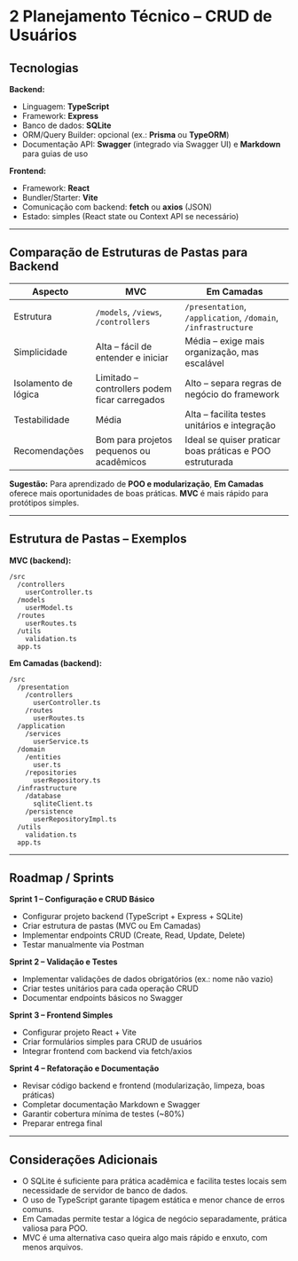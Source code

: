 # 2 Planejamento Técnico – CRUD de Usuários

## Tecnologias

**Backend:**

-   Linguagem: **TypeScript**
-   Framework: **Express**
-   Banco de dados: **SQLite**
-   ORM/Query Builder: opcional (ex.: **Prisma** ou **TypeORM**)
-   Documentação API: **Swagger** (integrado via Swagger UI) e **Markdown** para guias de uso

**Frontend:**

-   Framework: **React**
-   Bundler/Starter: **Vite**
-   Comunicação com backend: **fetch** ou **axios** (JSON)
-   Estado: simples (React state ou Context API se necessário)

---

## Comparação de Estruturas de Pastas para Backend

| Aspecto              | MVC                                           | Em Camadas                                                    |
| -------------------- | --------------------------------------------- | ------------------------------------------------------------- |
| Estrutura            | `/models`, `/views`, `/controllers`           | `/presentation`, `/application`, `/domain`, `/infrastructure` |
| Simplicidade         | Alta – fácil de entender e iniciar            | Média – exige mais organização, mas escalável                 |
| Isolamento de lógica | Limitado – controllers podem ficar carregados | Alto – separa regras de negócio do framework                  |
| Testabilidade        | Média                                         | Alta – facilita testes unitários e integração                 |
| Recomendações        | Bom para projetos pequenos ou acadêmicos      | Ideal se quiser praticar boas práticas e POO estruturada      |

**Sugestão:** Para aprendizado de **POO e modularização**, **Em Camadas** oferece mais oportunidades de boas práticas. **MVC** é mais rápido para protótipos simples.

---

## Estrutura de Pastas – Exemplos

**MVC (backend):**

```
/src
  /controllers
    userController.ts
  /models
    userModel.ts
  /routes
    userRoutes.ts
  /utils
    validation.ts
  app.ts
```

**Em Camadas (backend):**

```
/src
  /presentation
    /controllers
      userController.ts
    /routes
      userRoutes.ts
  /application
    /services
      userService.ts
  /domain
    /entities
      user.ts
    /repositories
      userRepository.ts
  /infrastructure
    /database
      sqliteClient.ts
    /persistence
      userRepositoryImpl.ts
  /utils
    validation.ts
  app.ts
```

---

## Roadmap / Sprints

**Sprint 1 – Configuração e CRUD Básico**

-   Configurar projeto backend (TypeScript + Express + SQLite)
-   Criar estrutura de pastas (MVC ou Em Camadas)
-   Implementar endpoints CRUD (Create, Read, Update, Delete)
-   Testar manualmente via Postman

**Sprint 2 – Validação e Testes**

-   Implementar validações de dados obrigatórios (ex.: nome não vazio)
-   Criar testes unitários para cada operação CRUD
-   Documentar endpoints básicos no Swagger

**Sprint 3 – Frontend Simples**

-   Configurar projeto React + Vite
-   Criar formulários simples para CRUD de usuários
-   Integrar frontend com backend via fetch/axios

**Sprint 4 – Refatoração e Documentação**

-   Revisar código backend e frontend (modularização, limpeza, boas práticas)
-   Completar documentação Markdown e Swagger
-   Garantir cobertura mínima de testes (\~80%)
-   Preparar entrega final

---

## Considerações Adicionais

-   O SQLite é suficiente para prática acadêmica e facilita testes locais sem necessidade de servidor de banco de dados.
-   O uso de TypeScript garante tipagem estática e menor chance de erros comuns.
-   Em Camadas permite testar a lógica de negócio separadamente, prática valiosa para POO.
-   MVC é uma alternativa caso queira algo mais rápido e enxuto, com menos arquivos.
